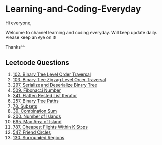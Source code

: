 # Learning-and-Coding-Everyday
Hi everyone,

Welcome to channel learning and coding everyday. Will keep update daily. Please keep an eye on it! 

Thanks^^

## Leetcode Questions
1. [102. Binary Tree Level Order Traversal](https://leetcode.com/problems/binary-tree-level-order-traversal/description/)
2. [103. Binary Tree Zigzag Level Order Traversal](https://leetcode.com/problems/binary-tree-zigzag-level-order-traversal/description/)
3. [297. Serialize and Deserialize Binary Tree](https://leetcode.com/problems/serialize-and-deserialize-binary-tree/description/)
4. [509. Fibonacci Number](https://leetcode.com/problems/fibonacci-number/)
5. [341. Flatten Nested List Iterator](https://leetcode.com/problems/flatten-nested-list-iterator/)
6. [257. Binary Tree Paths](https://leetcode.com/problems/binary-tree-paths/)
7. [78. Subsets](https://leetcode.com/problems/subsets/)
8. [39. Combination Sum](https://leetcode.com/problems/combination-sum/)
9. [200. Number of Islands](https://leetcode.com/problems/number-of-islands/)
10. [695. Max Area of Island](https://leetcode.com/problems/max-area-of-island/)
11. [787. Cheapest Flights Within K Stops](https://leetcode.com/problems/cheapest-flights-within-k-stops/)
12. [547. Friend Circles](https://leetcode.com/problems/friend-circles/)
13. [130. Surrounded Regions](https://leetcode.com/problems/surrounded-regions/)
